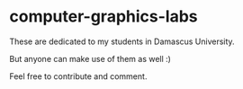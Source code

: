 # computer-graphics-labs

These are dedicated to my students in Damascus University.

But anyone can make use of them as well :)

Feel free to contribute and comment.

